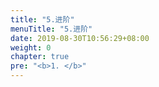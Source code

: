 ```yaml
---
title: "5.进阶"
menuTitle: "5.进阶"
date: 2019-08-30T10:56:29+08:00
weight: 0
chapter: true
pre: "<b>1. </b>"
---
```

